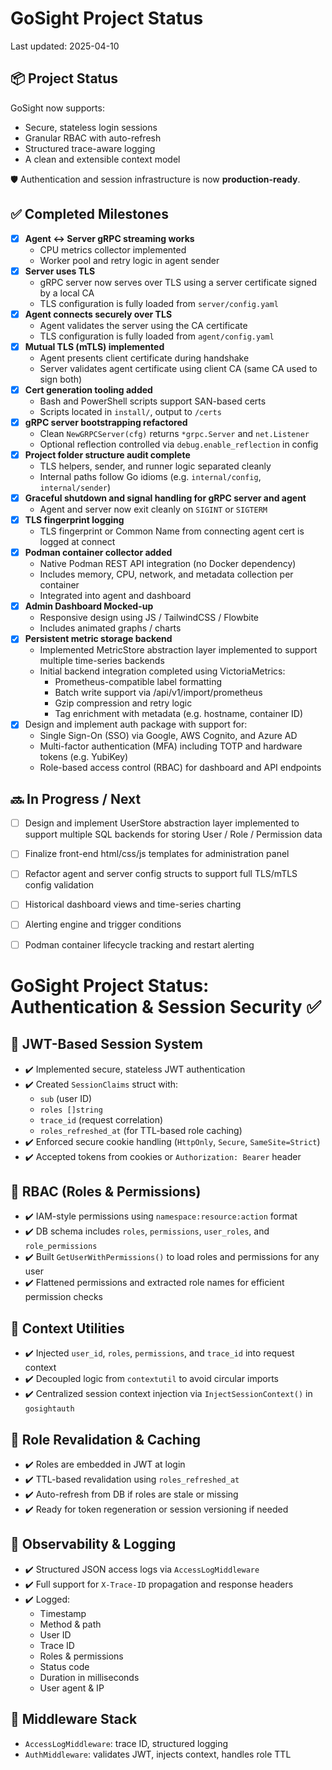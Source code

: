 # GoSight Project Status

Last updated: 2025-04-10

## 📦 Project Status

GoSight now supports:

- Secure, stateless login sessions
- Granular RBAC with auto-refresh
- Structured trace-aware logging
- A clean and extensible context model

🛡️ Authentication and session infrastructure is now **production-ready**.

## ✅ Completed Milestones

- [x] **Agent ↔ Server gRPC streaming works**
  - CPU metrics collector implemented
  - Worker pool and retry logic in agent sender
- [x] **Server uses TLS**
  - gRPC server now serves over TLS using a server certificate signed by a local CA
  - TLS configuration is fully loaded from `server/config.yaml`
- [x] **Agent connects securely over TLS**
  - Agent validates the server using the CA certificate
  - TLS configuration is fully loaded from `agent/config.yaml`
- [x] **Mutual TLS (mTLS) implemented**
  - Agent presents client certificate during handshake
  - Server validates agent certificate using client CA (same CA used to sign both)
- [x] **Cert generation tooling added**
  - Bash and PowerShell scripts support SAN-based certs
  - Scripts located in `install/`, output to `/certs`
- [x] **gRPC server bootstrapping refactored**
  - Clean `NewGRPCServer(cfg)` returns `*grpc.Server` and `net.Listener`
  - Optional reflection controlled via `debug.enable_reflection` in config
- [x] **Project folder structure audit complete**
  - TLS helpers, sender, and runner logic separated cleanly
  - Internal paths follow Go idioms (e.g. `internal/config`, `internal/sender`)
- [x] **Graceful shutdown and signal handling for gRPC server and agent**
  - Agent and server now exit cleanly on `SIGINT` or `SIGTERM`
- [x] **TLS fingerprint logging**
  - TLS fingerprint or Common Name from connecting agent cert is logged at connect
- [x] **Podman container collector added**
  - Native Podman REST API integration (no Docker dependency)
  - Includes memory, CPU, network, and metadata collection per container
  - Integrated into agent and dashboard
- [x] **Admin Dashboard Mocked-up**
  - Responsive design using JS / TailwindCSS / Flowbite
  - Includes animated graphs / charts
- [X] **Persistent metric storage backend**
  - Implemented MetricStore abstraction layer implemented to support multiple time-series backends
  - Initial backend integration completed using VictoriaMetrics:
    - Prometheus-compatible label formatting
    - Batch write support via /api/v1/import/prometheus
    - Gzip compression and retry logic
    - Tag enrichment with metadata (e.g. hostname, container ID)
- [X] Design and implement auth package with support for:
    - Single Sign-On (SSO) via Google, AWS Cognito, and Azure AD
    - Multi-factor authentication (MFA) including TOTP and hardware tokens (e.g. YubiKey)
    - Role-based access control (RBAC) for dashboard and API endpoints

## 🔜 In Progress / Next

- [ ] Design and implement UserStore abstraction layer implemented to support multiple SQL backends for storing User / Role / Permission data
- [ ] Finalize front-end html/css/js templates for administration panel
- [ ] Refactor agent and server config structs to support full TLS/mTLS config validation
- [ ] Historical dashboard views and time-series charting
- [ ] Alerting engine and trigger conditions
- [ ] Podman container lifecycle tracking and restart alerting


# GoSight Project Status: Authentication & Session Security ✅

## 🔐 JWT-Based Session System

- ✔️ Implemented secure, stateless JWT authentication
- ✔️ Created `SessionClaims` struct with:
  - `sub` (user ID)
  - `roles []string`
  - `trace_id` (request correlation)
  - `roles_refreshed_at` (for TTL-based role caching)
- ✔️ Enforced secure cookie handling (`HttpOnly`, `Secure`, `SameSite=Strict`)
- ✔️ Accepted tokens from cookies or `Authorization: Bearer` header

## 👤 RBAC (Roles & Permissions)

- ✔️ IAM-style permissions using `namespace:resource:action` format
- ✔️ DB schema includes `roles`, `permissions`, `user_roles`, and `role_permissions`
- ✔️ Built `GetUserWithPermissions()` to load roles and permissions for any user
- ✔️ Flattened permissions and extracted role names for efficient permission checks

## 🧠 Context Utilities

- ✔️ Injected `user_id`, `roles`, `permissions`, and `trace_id` into request context
- ✔️ Decoupled logic from `contextutil` to avoid circular imports
- ✔️ Centralized session context injection via `InjectSessionContext()` in `gosightauth`

## 🔁 Role Revalidation & Caching

- ✔️ Roles are embedded in JWT at login
- ✔️ TTL-based revalidation using `roles_refreshed_at`
- ✔️ Auto-refresh from DB if roles are stale or missing
- ✔️ Ready for token regeneration or session versioning if needed

## 🧪 Observability & Logging

- ✔️ Structured JSON access logs via `AccessLogMiddleware`
- ✔️ Full support for `X-Trace-ID` propagation and response headers
- ✔️ Logged:
  - Timestamp
  - Method & path
  - User ID
  - Trace ID
  - Roles & permissions
  - Status code
  - Duration in milliseconds
  - User agent & IP

## 🚀 Middleware Stack

- `AccessLogMiddleware`: trace ID, structured logging
- `AuthMiddleware`: validates JWT, injects context, handles role TTL